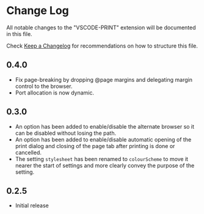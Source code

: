 # Change Log
All notable changes to the "VSCODE-PRINT" extension will be documented in this file.

Check [Keep a Changelog](http://keepachangelog.com/) for recommendations on how to structure this file.

## 0.4.0
- Fix page-breaking by dropping @page margins and delegating margin control to the browser.
- Port allocation is now dynamic. 

## 0.3.0
- An option has been added to enable/disable the alternate browser so it can be disabled without losing the path. 
- An option has been added to enable/disable automatic opening of the print dialog and closing of the page tab after printing is done or cancelled.
- The setting `stylesheet` has been renamed to `colourScheme` to move it nearer the start of settings and more clearly convey the purpose of the setting.

## 0.2.5
- Initial release